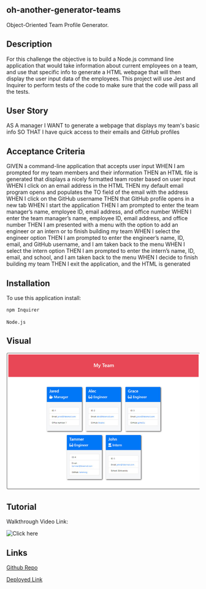 ## oh-another-generator-teams

Object-Oriented Team Profile Generator.


## Description

For this challenge the objective is to build a Node.js command line application that would take information about current employees on a team, and use that specific info to generate a HTML webpage that will then display the user input data of the employees. This project will use Jest and Inquirer to perform tests of the code to make sure that the code will pass all the tests.


## User Story

AS A manager
I WANT to generate a webpage that displays my team's basic info
SO THAT I have quick access to their emails and GitHub profiles


## Acceptance Criteria

GIVEN a command-line application that accepts user input
WHEN I am prompted for my team members and their information
THEN an HTML file is generated that displays a nicely formatted team roster based on user input
WHEN I click on an email address in the HTML
THEN my default email program opens and populates the TO field of the email with the address
WHEN I click on the GitHub username
THEN that GitHub profile opens in a new tab
WHEN I start the application
THEN I am prompted to enter the team manager’s name, employee ID, email address, and office number
WHEN I enter the team manager’s name, employee ID, email address, and office number
THEN I am presented with a menu with the option to add an engineer or an intern or to finish building my team
WHEN I select the engineer option
THEN I am prompted to enter the engineer’s name, ID, email, and GitHub username, and I am taken back to the menu
WHEN I select the intern option
THEN I am prompted to enter the intern’s name, ID, email, and school, and I am taken back to the menu
WHEN I decide to finish building my team
THEN I exit the application, and the HTML is generated


## Installation

To use this application install:
```
npm Inquirer

Node.js
```


## Visual

![Screenshot of generated HTML page](./assets/challenge10-ss.PNG)


## Tutorial 

Walkthrough Video Link:

![Click here]()


## Links

[Github Repo](https://github.com/kitkatt17/oh-another-generator-teams)

[Deployed Link](https://kitkatt17.github.io/oh-another-generator-teams/)